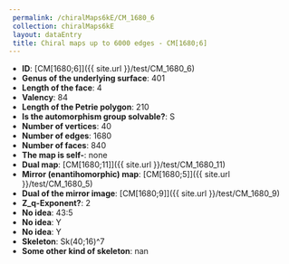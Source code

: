 ```yaml
--- 
 permalink: /chiralMaps6kE/CM_1680_6 
 collection: chiralMaps6kE
 layout: dataEntry
 title: Chiral maps up to 6000 edges - CM[1680;6]
---
```


- **ID**: [CM[1680;6]]({{ site.url }}/test/CM_1680_6)
- **Genus of the underlying surface**: 401
- **Length of the face**: 4
- **Valency**: 84
- **Length of the Petrie polygon**: 210
- **Is the automorphism group solvable?**: S
- **Number of vertices**: 40
- **Number of edges**: 1680
- **Number of faces**: 840
- **The map is self-**: none
- **Dual map**: [CM[1680;11]]({{ site.url }}/test/CM_1680_11)
- **Mirror (enantihomorphic) map**: [CM[1680;5]]({{ site.url }}/test/CM_1680_5)
- **Dual of the mirror image**: [CM[1680;9]]({{ site.url }}/test/CM_1680_9)
- **Z_q-Exponent?**: 2
- **No idea**:  43:5
- **No idea**: Y
- **No idea**: Y
- **Skeleton**: Sk(40;16)^7
- **Some other kind of skeleton**: nan
